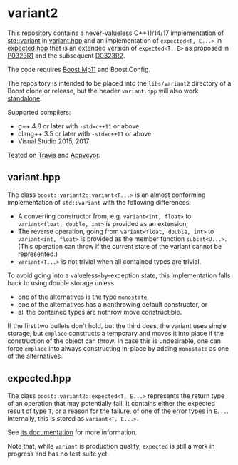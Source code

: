 # variant2

This repository contains a never-valueless C++11/14/17 implementation of
[std::variant](http://en.cppreference.com/w/cpp/utility/variant) in
[variant.hpp](include/boost/variant2/variant.hpp) and an implementation of
`expected<T, E...>` in [expected.hpp](include/boost/variant2/expected.hpp)
that is an extended version of `expected<T, E>` as proposed in
[P0323R1](http://www.open-std.org/jtc1/sc22/wg21/docs/papers/2016/p0323r1.pdf)
and the subsequent
[D0323R2](https://github.com/viboes/std-make/blob/master/doc/proposal/expected/d0323r2.md).

The code requires [Boost.Mp11](https://github.com/boostorg/mp11) and
Boost.Config.

The repository is intended to be placed into the `libs/variant2` directory of
a Boost clone or release, but the header `variant.hpp` will also work
[standalone](https://godbolt.org/z/CTZztA).

Supported compilers:

* g++ 4.8 or later with `-std=c++11` or above
* clang++ 3.5 or later with `-std=c++11` or above
* Visual Studio 2015, 2017

Tested on [Travis](https://travis-ci.org/pdimov/variant2/) and
[Appveyor](https://ci.appveyor.com/project/pdimov/variant2/).

## variant.hpp

The class `boost::variant2::variant<T...>` is an almost conforming
implementation of `std::variant` with the following differences:

* A converting constructor from, e.g. `variant<int, float>` to
  `variant<float, double, int>` is provided as an extension;
* The reverse operation, going from `variant<float, double, int>` to
  `variant<int, float>` is provided as the member function `subset<U...>`.
  (This operation can throw if the current state of the variant cannot be
  represented.)
* `variant<T...>` is not trivial when all contained types are trivial.

To avoid going into a valueless-by-exception state, this implementation falls
back to using double storage unless

* one of the alternatives is the type `monostate`,
* one of the alternatives has a nonthrowing default constructor, or
* all the contained types are nothrow move constructible.

If the first two bullets don't hold, but the third does, the variant uses
single storage, but `emplace` constructs a temporary and moves it into place
if the construction of the object can throw. In case this is undesirable, one
can force `emplace` into always constructing in-place by adding `monostate` as
one of the alternatives.

## expected.hpp

The class `boost::variant2::expected<T, E...>` represents the return type of
an operation that may potentially fail. It contains either the expected result
of type `T`, or a reason for the failure, of one of the error types in `E...`.
Internally, this is stored as `variant<T, E...>`.

See [its documentation](doc/expected.md) for more information.

Note that, while `variant` is production quality, `expected` is still a work
in progress and has no test suite yet.
